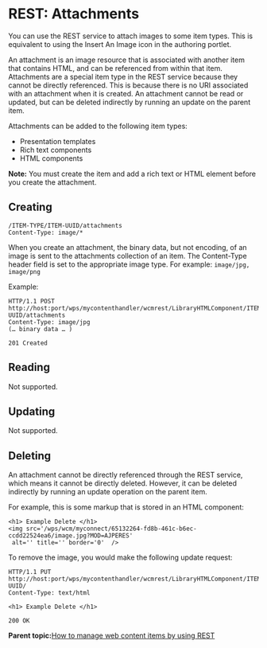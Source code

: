 # REST: Attachments

You can use the REST service to attach images to some item types. This is equivalent to using the Insert An Image icon in the authoring portlet.

An attachment is an image resource that is associated with another item that contains HTML, and can be referenced from within that item. Attachments are a special item type in the REST service because they cannot be directly referenced. This is because there is no URI associated with an attachment when it is created. An attachment cannot be read or updated, but can be deleted indirectly by running an update on the parent item.

Attachments can be added to the following item types:

-   Presentation templates
-   Rich text components
-   HTML components

**Note:** You must create the item and add a rich text or HTML element before you create the attachment.

## Creating

```
/ITEM-TYPE/ITEM-UUID/attachments
Content-Type: image/*
```

When you create an attachment, the binary data, but not encoding, of an image is sent to the attachments collection of an item. The Content-Type header field is set to the appropriate image type. For example: `image/jpg, image/png`

Example:

```
HTTP/1.1 POST 
http://host:port/wps/mycontenthandler/wcmrest/LibraryHTMLComponent/ITEM-UUID/attachments
Content-Type: image/jpg
(… binary data … )

201 Created
```

## Reading

Not supported.

## Updating

Not supported.

## Deleting

An attachment cannot be directly referenced through the REST service, which means it cannot be directly deleted. However, it can be deleted indirectly by running an update operation on the parent item.

For example, this is some markup that is stored in an HTML component:

```
<h1> Example Delete </h1>
<img src='/wps/wcm/myconnect/65132264-fd8b-461c-b6ec-ccdd22524ea6/image.jpg?MOD=AJPERES'
 alt='' title='' border='0'  />
```

To remove the image, you would make the following update request:

```
HTTP/1.1 PUT 
http://host:port/wps/mycontenthandler/wcmrest/LibraryHTMLComponent/ITEM-UUID/
Content-Type: text/html

<h1> Example Delete </h1>

200 OK
```

**Parent topic:**[How to manage web content items by using REST](../wcm/wcm_rest_crud.md)

